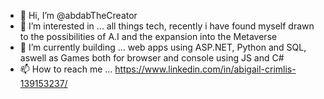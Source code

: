 - 👋 Hi, I’m @abdabTheCreator
- 👀 I’m interested in ... all things tech, recently i have found myself drawn to the possibilities of A.I and the expansion into the Metaverse
- 🌱 I’m currently building ...  web apps using ASP.NET, Python and SQL, aswell as Games both for browser and console using JS and C#
- 📫 How to reach me ... https://www.linkedin.com/in/abigail-crimlis-139153237/

<!---
abdabTheCreator/abdabTheCreator is a ✨ special ✨ repository because its `README.md` (this file) appears on your GitHub profile.
You can click the Preview link to take a look at your changes.
--->
